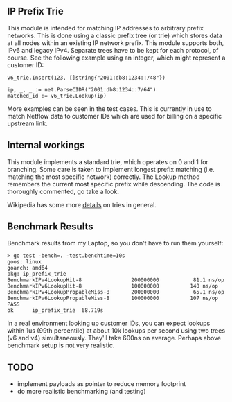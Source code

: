 ## IP Prefix Trie
This module is intended for matching IP addresses to arbitrary prefix networks.
This is done using a classic prefix tree (or trie) which stores data at all
nodes within an existing IP network prefix. This module supports both, IPv6 and
legacy IPv4. Separate trees have to be kept for each protocol, of course. See
the following example using an integer, which might represent a customer ID:

```
v6_trie.Insert(123, []string{"2001:db8:1234::/48"})

ip, _, _ := net.ParseCIDR("2001:db8:1234::7/64")
matched_id := v6_trie.Lookup(ip)
```

More examples can be seen in the test cases. This is currently in use to match
Netflow data to customer IDs which are used for billing on a specific upstream
link.


## Internal workings
This module implements a standard trie, which operates on 0 and 1 for
branching. Some care is taken to implement longest prefix matching (i.e.
matching the most specific network) correctly. The Lookup method remembers the
current most specific prefix while descending. The code is thoroughly
commented, go take a look.

Wikipedia has some more [details](https://en.wikipedia.org/wiki/Trie) on tries
in general.


## Benchmark Results
Benchmark results from my Laptop, so you don't have to run them yourself:

```
> go test -bench=. -test.benchtime=10s
goos: linux
goarch: amd64
pkg: ip_prefix_trie
BenchmarkIPv4LookupHit-8            	200000000	        81.1 ns/op
BenchmarkIPv6LookupHit-8            	100000000	       140 ns/op
BenchmarkIPv4LookupPropableMiss-8   	200000000	        65.1 ns/op
BenchmarkIPv6LookupPropableMiss-8   	100000000	       107 ns/op
PASS
ok  	ip_prefix_trie	68.719s
```

In a real environment looking up customer IDs, you can expect lookups within
1us (99th percentile) at about 10k lookups per second using two trees (v6 and
v4) simultaneously. They'll take 600ns on average. Perhaps above benchmark
setup is not very realistic.

## TODO
 * implement payloads as pointer to reduce memory footprint
 * do more realistic benchmarking (and testing)
